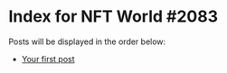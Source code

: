 # Index for NFT World #2083
Posts will be displayed in the order below:

- [Your first post](./001-first.md)

